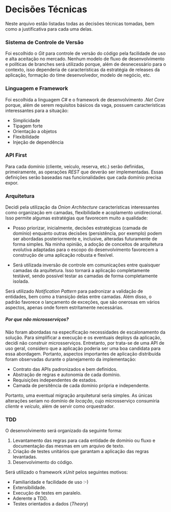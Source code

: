 # Decisões Técnicas
Neste arquivo estão listadas todas as decisões técnicas tomadas, bem como a justificativa para cada uma delas.

### Sistema de Controle de Versão
Foi escolhido o *Git* para controle de versão do código pela facilidade de uso e alta aceitação no mercado. Nenhum modelo de fluxo de desenvolvimento e políticas de branches será utilizado porque, além de desnecessário para o contexto, isso dependeria de características da estratégia de releases da aplicação, formação do time desenvolvedor, modelo de negócio, etc.

### Linguagem e Framework
Foi escolhida a linguagem *C#* e o framework de desenvolvimento *.Net Core* porque, além de serem requisitos básicos da vaga, possuem características interessantes para a situação:
- Simplicidade
- Tipagem forte
- Orientação a objetos
- Flexibilidade
- Injeção de dependência

### API First
Para cada domínio (cliente, veículo, reserva, etc.) serão definidas, primeiramente, as operações *REST* que deverão ser implementadas. Essas definições serão baseadas nas funcionalidades que cada domínio precisa expor.

### Arquitetura
Decidi pela utilização da *Onion Architecture* características interessantes como organização em camadas, flexibilidade e acoplamento unidirecional. Isso permite algumas estratégias que favorecem muito a qualidade:
- Posso priorizar, inicialmente, decisões estratégicas (camada de domínio)  enquanto outras decisões (persistência, por exemplo) podem ser abordadas posteriormente e, inclusive, alteradas futuramente de forma simples. Na minha opinião, a adoção de conceitos de arquitetura evolutiva adaptadas para o escopo do desenvolvimento favorecem a construção de uma aplicação robusta e flexível.

- Será utilizada inversão de controle em comunicações entre quaisquer camadas da arquitetura. Isso tornará a aplicação completamente testável, sendo possível testar as camadas de forma completamente isolada.

Será utilizado *Notification Pattern* para padronizar a validação de entidades, bem como a transição delas entre camadas. Além disso, o padrão favorece o lançamento de exceções, que são onerosas em vários aspectos, apenas onde forem estritamente necessárias.

##### Por que não microsserviços?
Não foram abordadas na especificação necessidades de escalonamento da solução. Para simplificar a execução e os eventuais deploys da aplicação, decidi não construir microsserviços. Entretanto, por trata-se de uma API de uso geral, considero que a aplicação poderia ser uma boa candidata para essa abordagem. Portanto, aspectos importantes de aplicação distribuída foram observadas durante o planejamento da implementação:
- Contrato das APIs padronizados e bem definidos.
- Abstração de regras e autonomia de cada domínio.
- Requisições independentes de estados.
- Camada de persitência de cada domínio própria e independente.

Portanto, uma eventual migração arquitetural seria simples. As únicas alterações seriam no domínio de *locação*, cujo microsserviço consumiria *cliente* e *veículo*, além de servir como orquestrador.

### TDD
O desenvolvimento será organizado da seguinte forma:
1. Levantamento das regras para cada entidade de domínio ou fluxo e documentação das mesmas em um arquivo de texto.
2. Criação de testes unitários que garantam a aplicação das regras levantadas.
3. Desenvolvimento do código.

Será utilizado o framework *xUnit* pelos seguintes motivos:
- Familiaridade e facilidade de uso :-)
- Extensibilidade.
- Execução de testes em paralelo.
- Aderente a TDD.
- Testes orientados a dados (*Theory*)
